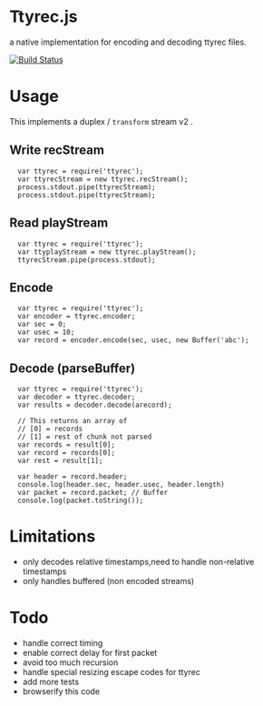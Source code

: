 # Ttyrec.js

a native implementation for encoding and decoding ttyrec files.

[![Build Status](https://travis-ci.org/jedi4ever/ttyrec.js.png)](https://travis-ci.org/jedi4ever/ttyrec.js)

# Usage
This implements a duplex / `transform` stream v2 . 

## Write recStream
```
  var ttyrec = require('ttyrec');
  var ttyrecStream = new ttyrec.recStream();
  process.stdout.pipe(ttyrecStream);
  process.stdout.pipe(ttyrecStream);
```

## Read playStream
```
  var ttyrec = require('ttyrec');
  var ttyplayStream = new ttyrec.playStream();
  ttyrecStream.pipe(process.stdout);
```

## Encode
```
  var ttyrec = require('ttyrec');
  var encoder = ttyrec.encoder;
  var sec = 0;
  var usec = 10;
  var record = encoder.encode(sec, usec, new Buffer('abc');
```

## Decode (parseBuffer)
```
  var ttyrec = require('ttyrec');
  var decoder = ttyrec.decoder;
  var results = decoder.decode(arecord);

  // This returns an array of
  // [0] = records
  // [1] = rest of chunk not parsed
  var records = result[0];
  var record = records[0];
  var rest = result[1];

  var header = record.header;
  console.log(header.sec, header.usec, header.length)
  var packet = record.packet; // Buffer
  console.log(packet.toString());

```

# Limitations
- only decodes relative timestamps,need to handle non-relative timestamps
- only handles buffered (non encoded streams)

# Todo
- handle correct timing
- enable correct delay for first packet
- avoid too much recursion
- handle special resizing escape codes for ttyrec
- add more tests
- browserify this code
